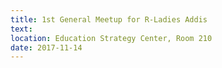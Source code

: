 ```yaml
---
title: 1st General Meetup for R-Ladies Addis
text: 
location: Education Strategy Center, Room 210
date: 2017-11-14
---
```

